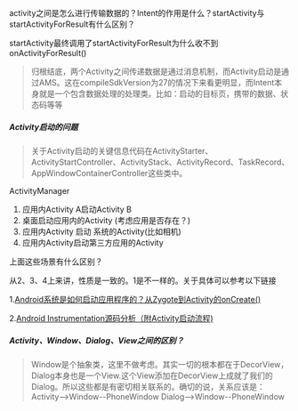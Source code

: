 activity之间是怎么进行传输数据的？Intent的作用是什么？startActivity与startActivityForResult有什么区别？

startActivity最终调用了startActivityForResult为什么收不到onActivityForResult()

> 归根结底，两个Activity之间传递数据是通过消息机制，而Activity启动是通过AMS。这在compileSdkVersion为27的情况下来看更明显，而Intent本身就是一个包含数据处理的处理类。比如：启动的目标页，携带的数据、状态码等等



##### Activity启动的问题

> 关于Activity启动的关键信息代码在ActivityStarter、ActivityStartController、ActivityStack、ActivityRecord、TaskRecord、AppWindowContainerController这些类中。

ActivityManager

1. 应用内Activity A启动Activity B
2.  桌面启动应用内的Activity (考虑应用是否存在？)
3.  应用内Activity 启动 系统的Activity(比如相机)
4.  应用内Activity启动第三方应用的Activity

上面这些场景有什么区别？

从2、3、4上来讲，性质是一致的。1是不一样的。关于具体可以参考以下链接

1.[Android系统是如何启动应用程序的？从Zygote到Activity的onCreate()](<https://juejin.im/post/5b0d0a0cf265da091f105858>)

2.[Android Instrumentation源码分析（附Activity启动流程)](<https://aspook.com/2017/02/10/Android-Instrumentation%E6%BA%90%E7%A0%81%E5%88%86%E6%9E%90%EF%BC%88%E9%99%84Activity%E5%90%AF%E5%8A%A8%E6%B5%81%E7%A8%8B%EF%BC%89/>)



##### Activity、Window、Dialog、View之间的区别？

> Window是个抽象类，这里不做考虑。其实一切的根本都在于DecorView，Dialog本身也是一个View.这个View添加在DecorView上成就了我们的Dialog。所以这些都是有密切相关联系的。确切的说，关系应该是：
> Activity-->Window--PhoneWindow
> Dialog-->Window--PhoneWindow



